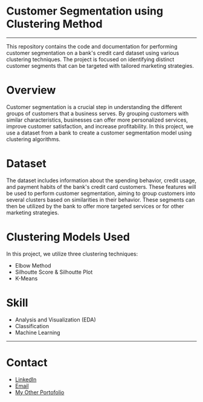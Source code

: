 # Customer Segmentation using Clustering Method
---
This repository contains the code and documentation for performing customer segmentation on a bank's credit card dataset using various clustering techniques. The project is focused on identifying distinct customer segments that can be targeted with tailored marketing strategies.

# Overview
Customer segmentation is a crucial step in understanding the different groups of customers that a business serves. By grouping customers with similar characteristics, businesses can offer more personalized services, improve customer satisfaction, and increase profitability. In this project, we use a dataset from a bank to create a customer segmentation model using clustering algorithms.

# Dataset
The dataset includes information about the spending behavior, credit usage, and payment habits of the bank's credit card customers. These features will be used to perform customer segmentation, aiming to group customers into several clusters based on similarities in their behavior. These segments can then be utilized by the bank to offer more targeted services or for other marketing strategies.

# Clustering Models Used
In this project, we utilize three clustering techniques:
- Elbow Method
- Silhoutte Score & Silhoutte Plot
- K-Means

# Skill
- Analysis and Visualization (EDA)
- Classification
- Machine Learning

---

# Contact
- [LinkedIn](https://www.linkedin.com/in/tasyamla/)
- [Email](mailto:tsyamalia04@gmail.com)
- [My Other Portofolio](https://drive.google.com/file/d/1IlR4obHCGwR55E_c9mcdsSrcAv2CXMRB/view)




